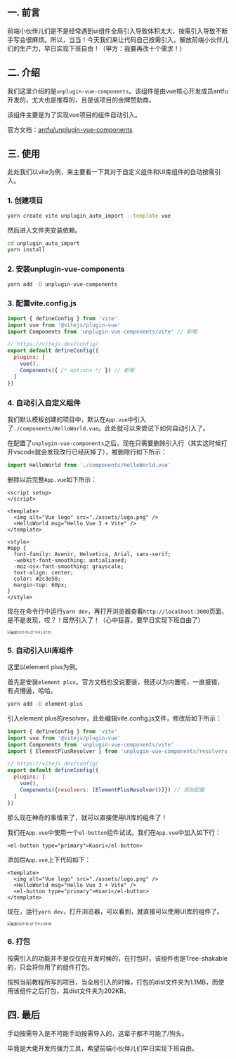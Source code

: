 ## 一. 前言

前端小伙伴儿们是不是经常遇到ui组件全局引入导致体积太大，按需引入导致不断手写会很麻烦。所以，当当！今天我们来让代码自己按需引入，解放前端小伙伴儿们的生产力，早日实现下班自由！（甲方：我要再改十个需求！）



## 二. 介绍

我们这里介绍的是`unplugin-vue-components`。该组件是由vue核心开发成员antfu开发的，尤大也是推荐的，且是该项目的金牌赞助商。

该组件主要是为了实现vue项目的组件自动引入。

官方文档：[antfu/unplugin-vue-components](https://github.com/antfu/unplugin-vue-components)



## 三. 使用

此处我们以vite为例，来主要看一下其对于自定义组件和UI库组件的自动按需引入。

### 1. 创建项目

```bash
yarn create vite unplugin_auto_import --template vue
```

然后进入文件夹安装依赖。

```bash
cd unplugin_auto_import
yarn install
```

### 2. 安装unplugin-vue-components

```bash
yarn add -D unplugin-vue-components
```

### 3. 配置vite.config.js

```javascript
import { defineConfig } from 'vite'
import vue from '@vitejs/plugin-vue'
import Components from 'unplugin-vue-components/vite' // 新增

// https://vitejs.dev/config/
export default defineConfig({
  plugins: [
    vue(),
    Components({ /* options */ }) // 新增
  ]
})
```

### 4. 自动引入自定义组件

我们默认模板创建的项目中，默认在`App.vue`中引入了`./components/HelloWorld.vue`。此处就可以来尝试下如何自动引入了。

在配置了`unplugin-vue-components`之后，现在只需要删除引入行（其实这时候打开vscode就会发现改行已经灰掉了），被删除行如下所示：

```javascript
import HelloWorld from './components/HelloWorld.vue'
```

删除以后完整`App.vue`如下所示：

```vue
<script setup>
</script>

<template>
  <img alt="Vue logo" src="./assets/logo.png" />
  <HelloWorld msg="Hello Vue 3 + Vite" />
</template>

<style>
#app {
  font-family: Avenir, Helvetica, Arial, sans-serif;
  -webkit-font-smoothing: antialiased;
  -moz-osx-font-smoothing: grayscale;
  text-align: center;
  color: #2c3e50;
  margin-top: 60px;
}
</style>
```

现在在命令行中运行`yarn dev`，再打开浏览器查看`http://localhost:3000`页面，是不是发现，哎？！居然引入了！（心中狂喜，要早日实现下班自由了）

<img src="https://tva1.sinaimg.cn/large/008i3skNgy1gvtvbpyfmmj31bc0u0gn2.jpg" alt="截屏2021-10-27 下午2.47.55" style="zoom:50%;" />

### 5. 自动引入UI库组件

这里以element plus为例。

首先是安装`element plus`。官方文档也没说要装，我还以为内置呢，一直报错，有点懵逼，哈哈。

```bash
yarn add -D element-plus
```

引入element plus的resolver，此处编辑vite.config.js文件，修改后如下所示：

```javascript
import { defineConfig } from 'vite'
import vue from '@vitejs/plugin-vue'
import Components from 'unplugin-vue-components/vite'
import { ElementPlusResolver } from 'unplugin-vue-components/resolvers' // 引入ElementPlusResolver

// https://vitejs.dev/config/
export default defineConfig({
  plugins: [
    vue(),
    Components({resolvers: [ElementPlusResolver()]}) // 添加配置
  ]
})
```

那么现在神奇的事情来了，就可以直接使用UI库的组件了！

我们在`App.vue`中使用一个`el-button`组件试试。我们在`App.vue`中加入如下行：

```vue
<el-button type="primary">Kuari</el-button>
```

添加后`App.vue`上下代码如下：

```vue
<template>
  <img alt="Vue logo" src="./assets/logo.png" />
  <HelloWorld msg="Hello Vue 3 + Vite" />
  <el-button type="primary">Kuari</el-button>
</template>
```

现在，运行`yarn dev`，打开浏览器，可以看到，就直接可以使用UI库的组件了。

<img src="https://tva1.sinaimg.cn/large/008i3skNgy1gvtvnf0wwij31bc0u0ta7.jpg" alt="截屏2021-10-27 下午2.59.06" style="zoom:50%;" />

### 6. 打包

按需引入的功能并不是仅仅在开发时候的，在打包时，该组件也是Tree-shakable的，只会将你用了的组件打包。

按照当前教程所写的项目，当全局引入的时候，打包的dist文件夹为1.1MB，而使用该组件之后打包，其dist文件夹为202KB。



## 四. 最后

手动按需导入是不可能手动按需导入的，这辈子都不可能了/狗头。

毕竟是大佬开发的强力工具，希望前端小伙伴儿们早日实现下班自由。